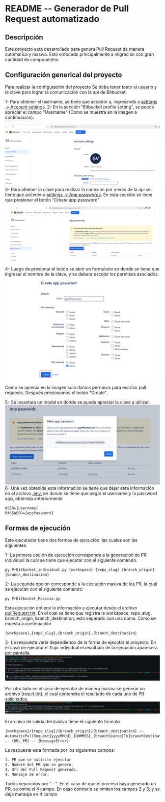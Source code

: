# README -- Generador de Pull Request automatizado


## Descripción
Este proyecto esta desarrollado para genera Pull Request de manera automatica y masiva. Esto enfocado principalmente a migración con gran cantidad de componentes.

## Configuración generical del proyecto

Para realizar la configuración del proyecto Se debe tener tanto el usuario y la clave para lograr la comunicación con la api de Bitbucket.

1- Para obtener el username, se tiene que acceder a, ingresando a [settings -> Account settings](https://bitbucket.org/account/settings/).
2- En la sección "Bitbucket profile setting", se puede apreciar el campo "Username"  (Como se muestra en la imagen a continuación).
    
![obtención username](assent/UserName.svg "obtención username")
3- Para obtener la clave para realizar la conexión por medio de la api se tiene que acceder a [settings -> App passwords](https://bitbucket.org/account/settings/app-passwords/). En esta sección se tiene que presionar el botón "Create app password"
![botón de creación de clave de app](assent/AppPassword_1.svg "botón de creación de clave de app")
4- Luego de presionar el botón se abrir un formulario en donde se tiene que ingresar el nombre de la clave, y se debera escojer los permisos asociados.
![Formulario de creación de clave](assent/AppPassword_2.svg "Formulario de creación de clave")
Como se aprecia en la imagen solo damos permisos para escribir pull requests. Después presionamos el botón "Create".

5- Se levantara un modal en donde se puede apreciar la clave a utilizar.
![Modal con clave de app](assent/AppPassword_3.svg "Modal con clave de app")
6- Una vez obtenida esta información se tiene que dejar esta información en el archivo [.env](.env), en donde se tiene que pegar el username y la password app, obtenida anteriormente
    
    USER={username}
    PASSWORD={appPassword}
    

## Formas de ejecución

Este ejecutador tiene dos formas de ejecución, las cuales son las siguientes:

1- La primera opción de ejecución corresponde a la generación de PR individual la cual se tiene que ejecutar con el siguiente comando.

    py PrBitbucket_individual.py {workspace} {repo_slug} {branch_origin} {branch_destination}

2- La segunda opción corresponde a la ejecución masiva de los PR, la cual se ejecutan con el siguiente comando:

    py PrBitbucket_Massive.py

Esta ejecución obtiene la información a ejecutar desde el archivo [pullRequest.txt](pullRequest.txt). En el cual se tiene que registra la workspace, repo_slug, branch_origin, branch_destination; esto separado con una coma. Como se muesta a continuación

    {workspace},{repo_slug},{branch_origin},{branch_destination}

3- La respuesta varia dependiendo de la forma de ejecutar el proyecto. En el caso de ejecutar el flujo individual el resultado de la ejecución aparecera por pantalla.
![resultado ejecución individual](assent/ExectIndividual.svg "resultado ejecución individual")

Por otro lado en el caso de ejecutar de manera masiva se generar un archivo (result.txt), el cual contendra el resultado de cada uno de PR solicitados.
![resultado ejecución Masiva](assent/ExectMasiva.svg "resultado ejecución Masiva")

El archivo de salida del masivo tiene el siguiente formato

    {workspace}/{repo_slug}/{branch_origin}/{branch_destination} -- AutomaticPullRequest{yyyyMMdd}_{HHMMSS}_{branchSource}To{branchDestination} -- {URL_PR} -- {MessageError} 

La respuesta esta formada por los siguientes campos:

    1. PR que se solicito ejecutar
    2. Nombre del PR que se genero.
    3. Url del Pull Request generado.
    4. Mensaje de error.

Todos separados por "--". En el caso de que el proceso haya generado un PR, se omite el 4 campo. En caso contrario se omiten los campos 2 y 3; y se deja mensaje en 4 campo